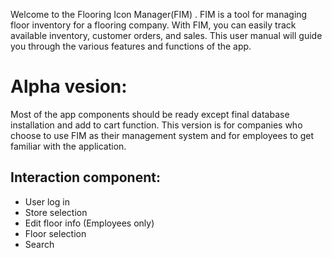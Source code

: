 
Welcome to the Flooring Icon Manager(FIM) . FIM is a tool for managing floor inventory for a flooring company. With FIM, you can easily track available inventory, customer orders, and sales. This user manual will guide you through the various features and functions of the app.

# Alpha vesion:

Most of the app components should be ready except final database installation and add to cart function. This version is for companies who choose to use FIM as their management system and for employees to get familiar with the application.

## Interaction component:
- User log in
- Store selection
- Edit floor info (Employees only)
- Floor selection
- Search

